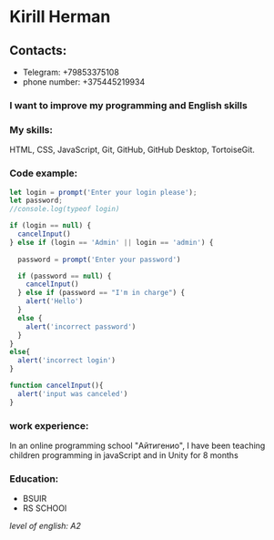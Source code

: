 # Kirill Herman
## Contacts:
* Telegram: +79853375108
* phone number: +375445219934
### I want to improve my programming and English skills
### My skills: 
HTML, CSS, JavaScript, Git, GitHub, GitHub Desktop, TortoiseGit.

### Code example:

```javascript
let login = prompt('Enter your login please');
let password;
//console.log(typeof login)

if (login == null) { 
  cancelInput()
} else if (login == 'Admin' || login == 'admin') {
  
  password = prompt('Enter your password')

  if (password == null) {
    cancelInput()
  } else if (password == "I'm in charge") {
    alert('Hello')
  }
  else {
    alert('incorrect password')
  }
}
else{
  alert('incorrect login')
}

function cancelInput(){
  alert('input was canceled')
}

```
### work experience:
In an online programming school "Айтигенио", I have been teaching children programming in javaScript and in Unity for 8 months

### Education: 
* BSUIR
* RS SCHOOl

*level of english: A2*